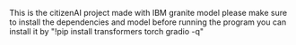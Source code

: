 This is the citizenAI project made with IBM granite model please make sure to install the dependencies and model before running the program
you can install it by "!pip install transformers torch gradio -q"
